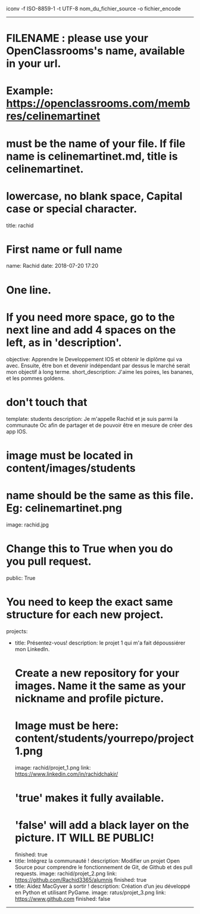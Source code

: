 iconv -f ISO-8859-1 -t UTF-8 nom_du_fichier_source -o fichier_encode

---

# FILENAME : please use your OpenClassrooms's name, available in your url.
# Example: https://openclassrooms.com/membres/celinemartinet
# must be the name of your file. If file name is celinemartinet.md, title is celinemartinet.
# lowercase, no blank space, Capital case or special character.
title: rachid

# First name or full name
name: Rachid
date: 2018-07-20 17:20

# One line.
# If you need more space, go to the next line and add 4 spaces on the left, as in 'description'.
objective: Apprendre le Developpement IOS et obtenir le diplôme qui va avec. Ensuite, être bon et devenir indépendant par dessus le marché serait mon objectif à long terme.
short_description: J'aime les poires, les bananes, et les pommes goldens.

# don't touch that
template: students
description:
  Je m'appelle Rachid et je suis parmi la communaute Oc afin de partager et de pouvoir être en mesure de créer des app IOS. 

# image must be located in content/images/students
# name should be the same as this file. Eg: celinemartinet.png
image: rachid.jpg

# Change this to True when you do you pull request.
public: True

# You need to keep the exact same structure for each new project.
projects:
  - title: Présentez-vous!
    description: le projet 1 qui m'a fait dépoussiérer mon LinkedIn.
    # Create a new repository for your images. Name it the same as your nickname and profile picture.
    # Image must be here: content/students/yourrepo/project1.png
    image: rachid/projet_1.png
    link: https://www.linkedin.com/in/rachidchakir/
    # 'true' makes it fully available.
    # 'false' will add a black layer on the picture. IT WILL BE PUBLIC!
    finished: true
  - title: Intégrez la communauté !
    description: Modifier un projet Open Source pour comprendre le fonctionnement de Git, de Github et des pull requests. 
    image: rachid/projet_2.png
    link: https://github.com/Rachid3365/alumnis
    finished: true
  - title: Aidez MacGyver à sortir !
    description: Création d’un jeu développé en Python et utilisant PyGame.
    image: ratus/projet_3.png
    link: https://www.github.com
    finished: false
---